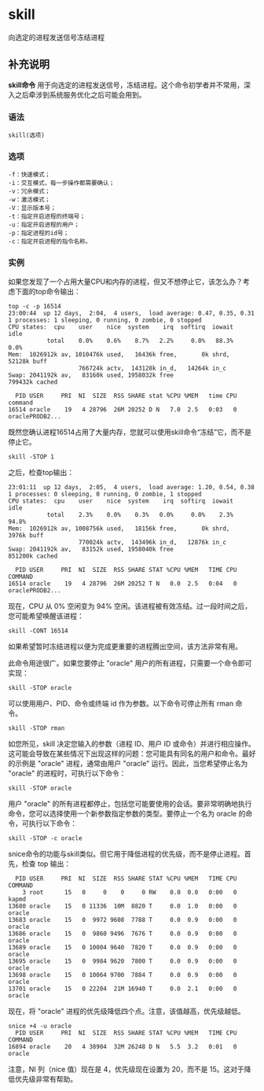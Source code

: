 skill
===

向选定的进程发送信号冻结进程

## 补充说明

**skill命令** 用于向选定的进程发送信号，冻结进程。这个命令初学者并不常用，深入之后牵涉到系统服务优化之后可能会用到。

### 语法  

```
skill(选项)
```

### 选项  

```
-f：快速模式；
-i：交互模式，每一步操作都需要确认；
-v：冗余模式；
-w：激活模式；
-V：显示版本号；
-t：指定开启进程的终端号；
-u：指定开启进程的用户；
-p：指定进程的id号；
-c：指定开启进程的指令名称。
```

### 实例  

如果您发现了一个占用大量CPU和内存的进程，但又不想停止它，该怎么办？考虑下面的top命令输出：

```
top -c -p 16514
23:00:44  up 12 days,  2:04,  4 users,  load average: 0.47, 0.35, 0.31
1 processes: 1 sleeping, 0 running, 0 zombie, 0 stopped
CPU states:  cpu    user    nice  system    irq  softirq  iowait    idle
           total    0.0%    0.6%    8.7%   2.2%     0.0%   88.3%    0.0%
Mem:  1026912k av, 1010476k used,   16436k free,       0k shrd,   52128k buff
                    766724k actv,  143128k in_d,   14264k in_c
Swap: 2041192k av,   83160k used, 1958032k free                  799432k cached

  PID USER     PRI  NI  SIZE  RSS SHARE stat %CPU %MEM   time CPU command
16514 oracle    19   4 28796  26M 20252 D N   7.0  2.5   0:03   0 oraclePRODB2...
```

既然您确认进程16514占用了大量内存，您就可以使用skill命令“冻结”它，而不是停止它。

```
skill -STOP 1
```

之后，检查top输出：

```
23:01:11  up 12 days,  2:05,  4 users,  load average: 1.20, 0.54, 0.38
1 processes: 0 sleeping, 0 running, 0 zombie, 1 stopped
CPU states:  cpu    user    nice  system    irq  softirq  iowait    idle
           total    2.3%    0.0%    0.3%   0.0%     0.0%    2.3%   94.8%
Mem:  1026912k av, 1008756k used,   18156k free,       0k shrd,    3976k buff
                    770024k actv,  143496k in_d,   12876k in_c
Swap: 2041192k av,   83152k used, 1958040k free                  851200k cached

  PID USER     PRI  NI  SIZE  RSS SHARE STAT %CPU %MEM   TIME CPU COMMAND
16514 oracle    19   4 28796  26M 20252 T N   0.0  2.5   0:04   0 oraclePRODB2...
```

现在，CPU 从 0% 空闲变为 94% 空闲。该进程被有效冻结。过一段时间之后，您可能希望唤醒该进程：

```
skill -CONT 16514
```

如果希望暂时冻结进程以便为完成更重要的进程腾出空间，该方法非常有用。

此命令用途很广。如果您要停止 "oracle" 用户的所有进程，只需要一个命令即可实现：

```
skill -STOP oracle
```

可以使用用户、PID、命令或终端 id 作为参数。以下命令可停止所有 rman 命令。

```
skill -STOP rman
```

如您所见，skill 决定您输入的参数（进程 ID、用户 ID 或命令）并进行相应操作。这可能会导致在某些情况下出现这样的问题：您可能具有同名的用户和命令。最好的示例是 "oracle" 进程，通常由用户 "oracle" 运行。因此，当您希望停止名为 "oracle" 的进程时，可执行以下命令：

```
skill -STOP oracle
```

用户 "oracle" 的所有进程都停止，包括您可能要使用的会话。要非常明确地执行命令，您可以选择使用一个新参数指定参数的类型。要停止一个名为 oracle 的命令，可执行以下命令：

```
skill -STOP -c oracle
```

snice命令的功能与skill类似。但它用于降低进程的优先级，而不是停止进程。首先，检查 top 输出：

```
  PID USER     PRI  NI  SIZE  RSS SHARE STAT %CPU %MEM   TIME CPU COMMAND
    3 root      15   0     0    0     0 RW    0.0  0.0   0:00   0 kapmd
13680 oracle    15   0 11336  10M  8820 T     0.0  1.0   0:00   0 oracle
13683 oracle    15   0  9972 9608  7788 T     0.0  0.9   0:00   0 oracle
13686 oracle    15   0  9860 9496  7676 T     0.0  0.9   0:00   0 oracle
13689 oracle    15   0 10004 9640  7820 T     0.0  0.9   0:00   0 oracle
13695 oracle    15   0  9984 9620  7800 T     0.0  0.9   0:00   0 oracle
13698 oracle    15   0 10064 9700  7884 T     0.0  0.9   0:00   0 oracle
13701 oracle    15   0 22204  21M 16940 T     0.0  2.1   0:00   0 oracle
```

现在，将 "oracle" 进程的优先级降低四个点。注意，该值越高，优先级越低。

```
snice +4 -u oracle
  PID USER     PRI  NI  SIZE  RSS SHARE STAT %CPU %MEM   TIME CPU COMMAND
16894 oracle    20   4 38904  32M 26248 D N   5.5  3.2   0:01   0 oracle
```

注意，NI 列（nice 值）现在是 4，优先级现在设置为 20，而不是 15。这对于降低优先级非常有帮助。


<!-- Linux命令行搜索引擎：https://jaywcjlove.github.io/linux-command/ -->